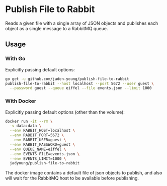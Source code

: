 # Publish File to Rabbit

Reads a given file with a single array of JSON objects and publishes each object
as a single message to a RabbitMQ queue.

## Usage

### With Go

Explicitly passing default options:

```sh
go get -u github.com/jaden-young/publish-file-to-rabbit
publish-file-to-rabbit --host localhost --port 5672 --user guest \
  --password guest --queue eiffel --file events.json --limit 1000
```

### With Docker

Explicitly passing default options (other than the volume):

```sh
docker run -it --rm \
  -v data:data \
  --env RABBIT_HOST=localhost \
  --env RABBIT_PORT=5672 \
  --env RABBIT_USER=guest \
  --env RABBIT_PASSWORD=guest \
  --env QUEUE_NAME=eiffel \
  --env EVENTS_FILE=events.json \
  --env EVENTS_LIMIT=1000 \
  jadyoung/publish-file-to-rabbit
```

The docker image contains a default file of json objects to publish,
and also will wait for the RabbitMQ host to be available before publishing.